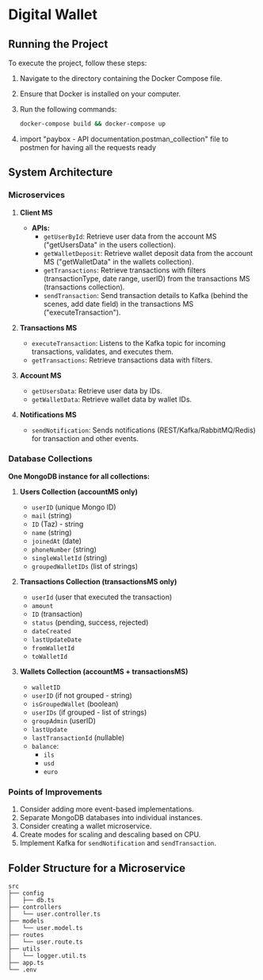 # Digital Wallet

## Running the Project

To execute the project, follow these steps:

1. Navigate to the directory containing the Docker Compose file.

2. Ensure that Docker is installed on your computer.

3. Run the following commands:

   ```bash
   docker-compose build && docker-compose up
   ```

4. import "paybox - API documentation.postman_collection" file to postmen for having all the requests ready

## System Architecture

### Microservices

1. **Client MS**

   - **APIs:**
     - `getUserById`: Retrieve user data from the account MS ("getUsersData" in the users collection).
     - `getWalletDeposit`: Retrieve wallet deposit data from the account MS ("getWalletData" in the wallets collection).
     - `getTransactions`: Retrieve transactions with filters (transactionType, date range, userID) from the transactions MS (transactions collection).
     - `sendTransaction`: Send transaction details to Kafka (behind the scenes, add date field) in the transactions MS ("executeTransaction").

2. **Transactions MS**

   - `executeTransaction`: Listens to the Kafka topic for incoming transactions, validates, and executes them.
   - `getTransactions`: Retrieve transactions data with filters.

3. **Account MS**

   - `getUsersData`: Retrieve user data by IDs.
   - `getWalletData`: Retrieve wallet data by wallet IDs.

4. **Notifications MS**
   - `sendNotification`: Sends notifications (REST/Kafka/RabbitMQ/Redis) for transaction and other events.

### Database Collections

**One MongoDB instance for all collections:**

1. **Users Collection (accountMS only)**

   - `userID` (unique Mongo ID)
   - `mail` (string)
   - `ID` (Taz) - string
   - `name` (string)
   - `joinedAt` (date)
   - `phoneNumber` (string)
   - `singleWalletId` (string)
   - `groupedWalletIDs` (list of strings)

2. **Transactions Collection (transactionsMS only)**

   - `userId` (user that executed the transaction)
   - `amount`
   - `ID` (transaction)
   - `status` (pending, success, rejected)
   - `dateCreated`
   - `lastUpdateDate`
   - `fromWalletId`
   - `toWalletId`

3. **Wallets Collection (accountMS + transactionsMS)**
   - `walletID`
   - `userID` (if not grouped - string)
   - `isGroupedWallet` (boolean)
   - `userIDs` (if grouped - list of strings)
   - `groupAdmin` (userID)
   - `lastUpdate`
   - `lastTransactionId` (nullable)
   - `balance`:
     - `ils`
     - `usd`
     - `euro`

### Points of Improvements

1. Consider adding more event-based implementations.
2. Separate MongoDB databases into individual instances.
3. Consider creating a wallet microservice.
4. Create modes for scaling and descaling based on CPU.
5. Implement Kafka for `sendNotification` and `sendTransaction`.

## Folder Structure for a Microservice

```plaintext
src
├── config
│   ├── db.ts
├── controllers
│   └── user.controller.ts
├── models
│   └── user.model.ts
├── routes
│   └── user.route.ts
├── utils
│   └── logger.util.ts
├── app.ts
└── .env
```
